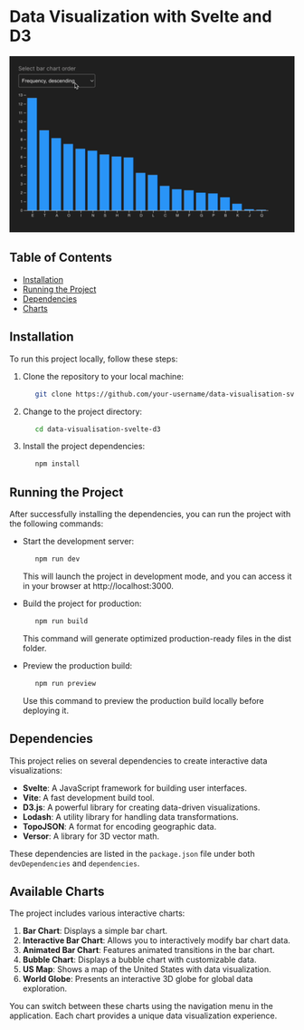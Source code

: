 # Data Visualization with Svelte and D3

![animated-bar-chart](/src/assets/animated-bar-chart.gif)

## Table of Contents

- [Installation](#installation)
- [Running the Project](#running-the-project)
- [Dependencies](#dependencies)
- [Charts](#available-charts)

## Installation

To run this project locally, follow these steps:

1. Clone the repository to your local machine:
    ```bash
       git clone https://github.com/your-username/data-visualisation-svelte-d3.git
    ```

2. Change to the project directory:
    ```bash
       cd data-visualisation-svelte-d3
    ```

3. Install the project dependencies:
    ```bash
       npm install
    ```

## Running the Project
After successfully installing the dependencies, you can run the project with the following commands:

- Start the development server:
    ```bash
       npm run dev
    ```
    This will launch the project in development mode, and you can access it in your browser at http://localhost:3000.


- Build the project for production:
    ```bash
       npm run build
    ```
    This command will generate optimized production-ready files in the dist folder.


- Preview the production build:
    ```bash
       npm run preview
    ```
  Use this command to preview the production build locally before deploying it.

## Dependencies
This project relies on several dependencies to create interactive data visualizations:

- __Svelte__: A JavaScript framework for building user interfaces.
- __Vite__: A fast development build tool.
- __D3.js__: A powerful library for creating data-driven visualizations.
- __Lodash__: A utility library for handling data transformations.
- __TopoJSON__: A format for encoding geographic data.
- __Versor__: A library for 3D vector math.

These dependencies are listed in the `package.json` file under both `devDependencies` and `dependencies`.


## Available Charts

The project includes various interactive charts:

1. __Bar Chart__: Displays a simple bar chart.
2. __Interactive Bar Chart__: Allows you to interactively modify bar chart data.
3. __Animated Bar Chart__: Features animated transitions in the bar chart.
4. __Bubble Chart__: Displays a bubble chart with customizable data.
5. __US Map__: Shows a map of the United States with data visualization.
6. __World Globe__: Presents an interactive 3D globe for global data exploration.

You can switch between these charts using the navigation menu in the application. Each chart provides a unique data visualization experience.